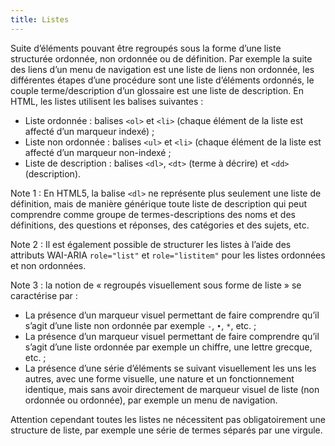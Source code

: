 ```yaml
---
title: Listes
---
```


Suite d’éléments pouvant être regroupés sous la forme d’une liste structurée ordonnée, non ordonnée ou de définition. Par exemple la suite des liens d’un menu de navigation est une liste de liens non ordonnée, les différentes étapes d’une procédure sont une liste d’éléments ordonnés, le couple terme/description d’un glossaire est une liste de description. En HTML, les listes utilisent les balises suivantes :

- Liste ordonnée : balises `<ol>` et `<li>` (chaque élément de la liste est affecté d’un marqueur indexé) ;
- Liste non ordonnée : balises `<ul>` et `<li>` (chaque élément de la liste est affecté d’un marqueur non-indexé ;
- Liste de description : balises `<dl>`, `<dt>` (terme à décrire) et `<dd>` (description).

Note 1 : En HTML5, la balise `<dl>` ne représente plus seulement une liste de définition, mais de manière générique toute liste de description qui peut comprendre comme groupe de termes-descriptions des noms et des définitions, des questions et réponses, des catégories et des sujets, etc.

Note 2 : Il est également possible de structurer les listes à l’aide des attributs WAI-ARIA `role="list"` et `role="listitem"` pour les listes ordonnées et non ordonnées.

Note 3 : la notion de « regroupés visuellement sous forme de liste » se caractérise par :

- La présence d’un marqueur visuel permettant de faire comprendre qu’il s’agit d’une liste non ordonnée par exemple `-`, `•`, `*`, etc. ;
- La présence d’un marqueur visuel permettant de faire comprendre qu’il s’agit d’une liste ordonnée par exemple un chiffre, une lettre grecque, etc. ;
- La présence d’une série d’éléments se suivant visuellement les uns les autres, avec une forme visuelle, une nature et un fonctionnement identique, mais sans avoir directement de marqueur visuel de liste (non ordonnée ou ordonnée), par exemple un menu de navigation.

Attention cependant toutes les listes ne nécessitent pas obligatoirement une structure de liste, par exemple une série de termes séparés par une virgule.
